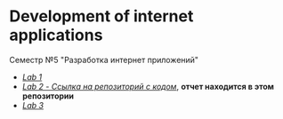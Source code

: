 # Development of internet applications
Семестр №5 "Разработка интернет приложений"
- [*Lab 1*](https://github.com/InNomineMortis/InternetAplicationsDev/tree/master/%D0%9B%D0%B0%D0%B11)
- [*Lab 2 - Ссылка на репозиторий с кодом*](https://github.com/InNomineMortis/Lab-2), **отчет находится в этом репозитории**
- [*Lab 3*]()